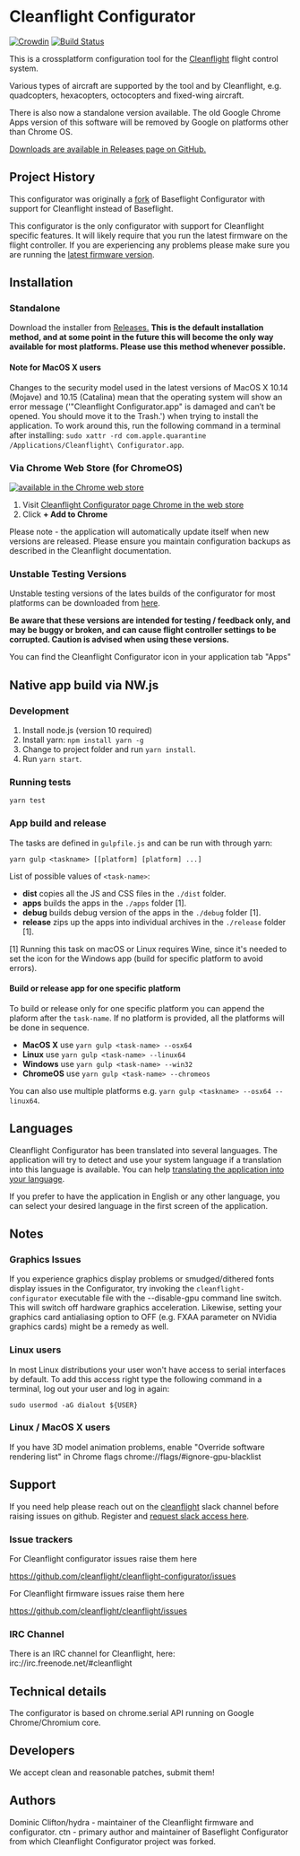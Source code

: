 # Cleanflight Configurator

[![Crowdin](https://badges.crowdin.net/cleanflight-configurator/localized.svg)](https://crowdin.com/project/cleanflight-configurator) [![Build Status](https://travis-ci.com/cleanflight/cleanflight-configurator.svg?branch=master)](https://travis-ci.com/cleanflight/cleanflight-configurator)

This is a crossplatform configuration tool for the [Cleanflight](http://cleanflight.com/) flight control system.

Various types of aircraft are supported by the tool and by Cleanflight, e.g. quadcopters, hexacopters, octocopters and fixed-wing aircraft.

There is also now a standalone version available.  The old Google Chrome Apps version of this software will be removed by Google on platforms other than Chrome OS. 

[Downloads are available in Releases page on GitHub.](https://github.com/cleanflight/cleanflight-configurator/releases)

## Project History

This configurator was originally a [fork](#credits) of Baseflight Configurator with support for Cleanflight instead of Baseflight.

This configurator is the only configurator with support for Cleanflight specific features. It will likely require that you run the latest firmware on the flight controller.
If you are experiencing any problems please make sure you are running the [latest firmware version](https://github.com/cleanflight/cleanflight/releases/latest).

## Installation

### Standalone

Download the installer from [Releases.](https://github.com/cleanflight/cleanflight-configurator/releases)
**This is the default installation method, and at some point in the future this will become the only way available for most platforms. Please use this method whenever possible.**

#### Note for MacOS X users

Changes to the security model used in the latest versions of MacOS X 10.14 (Mojave) and 10.15 (Catalina) mean that the operating system will show an error message ('"Cleanflight Configurator.app" is damaged and can’t be opened. You should move it to the Trash.') when trying to install the application. To work around this, run the following command in a terminal after installing: `sudo xattr -rd com.apple.quarantine /Applications/Cleanflight\ Configurator.app`.


### Via Chrome Web Store (for ChromeOS)

[![available in the Chrome web store](https://developer.chrome.com/webstore/images/ChromeWebStore_Badge_v2_206x58.png)](https://chrome.google.com/webstore/detail/cleanflight-configurator/enacoimjcgeinfnnnpajinjgmkahmfgb)

1. Visit [Cleanflight Configurator page Chrome in the web store](https://chrome.google.com/webstore/detail/cleanflight-configurator/enacoimjcgeinfnnnpajinjgmkahmfgb)
2. Click **+ Add to Chrome**

Please note - the application will automatically update itself when new versions are released.  Please ensure you maintain configuration backups as described in the Cleanflight documentation.


### Unstable Testing Versions

Unstable testing versions of the lates builds of the configurator for most platforms can be downloaded from [here](https://github.com/cleanflight/cleanflight-configurator-nightlies/releases/).

**Be aware that these versions are intended for testing / feedback only, and may be buggy or broken, and can cause flight controller settings to be corrupted. Caution is advised when using these versions.**

You can find the Cleanflight Configurator icon in your application tab "Apps"

## Native app build via NW.js

### Development

1. Install node.js (version 10 required)
2. Install yarn: `npm install yarn -g`
3. Change to project folder and run `yarn install`.
4. Run `yarn start`.

### Running tests

`yarn test`

### App build and release

The tasks are defined in `gulpfile.js` and can be run with through yarn:
```
yarn gulp <taskname> [[platform] [platform] ...]
```

List of possible values of `<task-name>`:
* **dist** copies all the JS and CSS files in the `./dist` folder.
* **apps** builds the apps in the `./apps` folder [1].
* **debug** builds debug version of the apps in the `./debug` folder [1].
* **release** zips up the apps into individual archives in the `./release` folder [1]. 

[1] Running this task on macOS or Linux requires Wine, since it's needed to set the icon for the Windows app (build for specific platform to avoid errors).

#### Build or release app for one specific platform
To build or release only for one specific platform you can append the plaform after the `task-name`.
If no platform is provided, all the platforms will be done in sequence.

* **MacOS X** use `yarn gulp <task-name> --osx64`
* **Linux** use `yarn gulp <task-name> --linux64`
* **Windows** use `yarn gulp <task-name> --win32`
* **ChromeOS** use `yarn gulp <task-name> --chromeos`

You can also use multiple platforms e.g. `yarn gulp <taskname> --osx64 --linux64`.

## Languages

Cleanflight Configurator has been translated into several languages. The application will try to detect and use your system language if a translation into this language is available. You can help [translating the application into your language](https://github.com/cleanflight/cleanflight/tree/master/README.md#Translators).

If you prefer to have the application in English or any other language, you can select your desired language in the first screen of the application.

## Notes

### Graphics Issues

If you experience graphics display problems or smudged/dithered fonts display issues in the Configurator, try invoking the `cleanflight-configurator` executable file with the --disable-gpu command line switch. This will switch off hardware graphics acceleration. Likewise, setting your graphics card antialiasing option to OFF (e.g. FXAA parameter on NVidia graphics cards) might be a remedy as well.

### Linux users

In most Linux distributions your user won't have access to serial interfaces by default. To add this access right type the following command in a terminal, log out your user and log in again:

```
sudo usermod -aG dialout ${USER}
```

### Linux / MacOS X users

If you have 3D model animation problems, enable "Override software rendering list" in Chrome flags chrome://flags/#ignore-gpu-blacklist

## Support

If you need help please reach out on the [cleanflight](https://cleanflight.slack.com/) slack channel before raising issues on github. Register and [request slack access here](http://cleanflight.com/slack).

### Issue trackers

For Cleanflight configurator issues raise them here

https://github.com/cleanflight/cleanflight-configurator/issues

For Cleanflight firmware issues raise them here

https://github.com/cleanflight/cleanflight/issues

### IRC Channel

There is an IRC channel for Cleanflight, here: irc://irc.freenode.net/#cleanflight

## Technical details

The configurator is based on chrome.serial API running on Google Chrome/Chromium core.

## Developers

We accept clean and reasonable patches, submit them!

## Authors

Dominic Clifton/hydra - maintainer of the Cleanflight firmware and configurator. 
ctn - primary author and maintainer of Baseflight Configurator from which Cleanflight Configurator project was forked.

